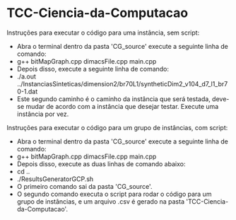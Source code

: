 # TCC-Ciencia-da-Computacao
Instruções para executar o código para uma instância, sem script:
- Abra o terminal dentro da pasta 'CG_source' execute a seguinte linha de comando:
- g++ bitMapGraph.cpp dimacsFile.cpp main.cpp
- Depois disso, execute a seguinte linha de comando:
- ./a.out ../InstanciasSinteticas/dimension2/br70L1/syntheticDim2_v104_d7_l1_br70-1.dat
- Este segundo caminho é o caminho da instância que será testada, deve-se mudar de acordo com a instância que desejar testar. Execute uma instância por vez.

Instruções para executar o código para um grupo de instâncias, com script:
- Abra o terminal dentro da pasta 'CG_source' execute a seguinte linha de comando:
- g++ bitMapGraph.cpp dimacsFile.cpp main.cpp
- Depois disso, execute as duas linhas de comando abaixo:
- cd ..
- ./ResultsGeneratorGCP.sh
- O primeiro comando sai da pasta 'CG_source'.
- O segundo comando executa o script para rodar o código para um grupo de instâncias, e um arquivo .csv é gerado na pasta 'TCC-Ciencia-da-Computacao'.
